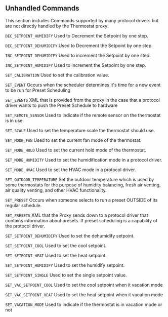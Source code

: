 ## Unhandled Commands

This section includes Commands supported by many protocol drivers but are not directly handled by the Thermostat proxy:


`DEC_SETPOINT_HUMIDIFY`
Used to Decrement the Setpoint by one step.


`DEC_SETPOINT_DEHUMIDIFY`
Used to Decrement the Setpoint by one step.


`INC_SETPOINT_DEHUMIDIFY`
Used to increment the Setpoint by one step.


`INC_SETPOINT_HUMIDIFY`
Used to increment the Setpoint by one step.


`SET_CALIBRATION`
Used to set the calibration value. 


`SET_EVENT`
Occurs when the scheduler determines it's time for a new event to be run for Preset Scheduling


`SET_EVENTS`
XML that is provided from the proxy in the case that a protocol driver wants to push the Preset Schedule to hardware


`SET_REMOTE_SENSOR`
Used to indicate if the remote sensor on the thermostat is in use.


`SET_SCALE`
Used to set the temperature scale the thermostat should use.


`SET_MODE_FAN`
Used to set the current fan mode of the thermostat.


`SET_MODE_HOLD`
Used to set the current hold mode of the thermostat.


`SET_MODE_HUMIDITY`
Used to set the humidification mode in a protocol driver.


`SET_MODE_HVAC`
Used to set the HVAC mode in a protocol driver.


`SET_OUTDOOR_TEMPERATURE`
Set the outdoor temperature which is used by some thermostats for the purpose of humidity balancing, fresh air venting, air quality venting, and other HVAC functionality.


`SET_PRESET`
Occurs when someone selects to run a preset OUTSIDE of its regular schedule. 


`SET_PRESETS`
XML that the Proxy sends down to a protocol driver that contains information about presets. If preset scheduling is a capability of the protocol driver.


`SET_SETPOINT_DEHUMIDIFY`
Used to set the dehumidify setpoint.


`SET_SETPOINT_COOL`
Used to set the cool setpoint. 


`SET_SETPOINT_HEAT`
Used to set the heat setpoint. 


`SET_SETPOINT_HUMIDIFY`
Used to set the humidify setpoint.


`SET_SETPOINT_SINGLE`
Used to set the single setpoint value.


`SET_VAC_SETPOINT_COOL`
Used to set the cool setpoint when it vacation mode


`SET_VAC_SETPOINT_HEAT`
Used to set the heat setpoint when it vacation mode


`SET_VACATION_MODE`
Used to indicate if the thermostat is in vacation mode or not

